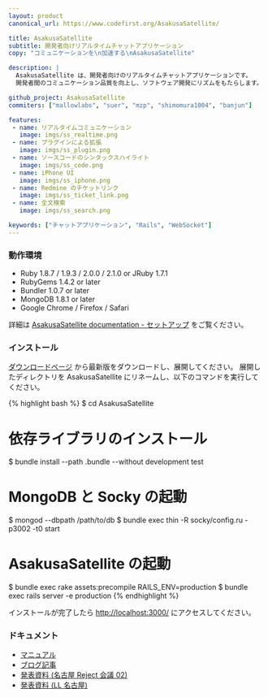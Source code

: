 ```yaml
---
layout: product
canonical_url: https://www.codefirst.org/AsakusaSatellite/

title: AsakusaSatellite
subtitle: 開発者向けリアルタイムチャットアプリケーション
copy: "コミュニケーションを\n加速する\nAsakusaSatellite"

description: |
  AsakusaSatellite は、開発者向けのリアルタイムチャットアプリケーションです。
  開発者間のコミュニケーション品質を向上し、ソフトウェア開発にリズムをもたらします。

github_project: AsakusaSatellite
commiters: ["mallowlabs", "suer", "mzp", "shimomura1004", "banjun"]

features:
 - name: リアルタイムコミュニケーション
   image: imgs/ss_realtime.png
 - name: プラグインによる拡張
   image: imgs/ss_plugin.png
 - name: ソースコードのシンタックスハイライト
   image: imgs/ss_code.png
 - name: iPhone UI
   image: imgs/ss_iphone.png
 - name: Redmine のチケットリンク
   image: imgs/ss_ticket_link.png
 - name: 全文検索
   image: imgs/ss_search.png

keywords: ["チャットアプリケーション", "Rails", "WebSocket"]
---
```


### 動作環境

 * Ruby 1.8.7 / 1.9.3 / 2.0.0 / 2.1.0 or JRuby 1.7.1
 * RubyGems 1.4.2 or later
 * Bundler 1.0.7 or later
 * MongoDB 1.8.1 or later
 * Google Chrome / Firefox / Safari

詳細は [AsakusaSatellite documentation - セットアップ](http://docs.asakusa-satellite.org/ja/latest/setup.html) をご覧ください。

### インストール

[ダウンロードページ](https://github.com/codefirst/AsakusaSatellite/tags) から最新版をダウンロードし、展開してください。
展開したディレクトリを AsakusaSatellite にリネームし、以下のコマンドを実行してください。

{% highlight bash %}
$ cd AsakusaSatellite

# 依存ライブラリのインストール
$ bundle install --path .bundle --without development test

# MongoDB と Socky の起動
$ mongod --dbpath /path/to/db
$ bundle exec thin -R socky/config.ru -p3002 -t0 start

# AsakusaSatellite の起動
$ bundle exec rake assets:precompile RAILS_ENV=production
$ bundle exec rails server -e production
{% endhighlight %}

インストールが完了したら [http://localhost:3000/](http://localhost:3000/) にアクセスしてください。

### ドキュメント

 * [マニュアル](http://docs.asakusa-satellite.org/)
 * [ブログ記事](http://blog.codefirst.org/tagged/AsakusaSatellite)
 * [発表資料 (名古屋 Reject 会議 02)](http://www.slideshare.net/mallowlabs/a-realtime-chat-application-for-developers-asakusasatellite)
 * [発表資料 (LL 名古屋)](http://www.slideshare.net/suer81/how-are-asakusasatellite-growing-with-mzp)

